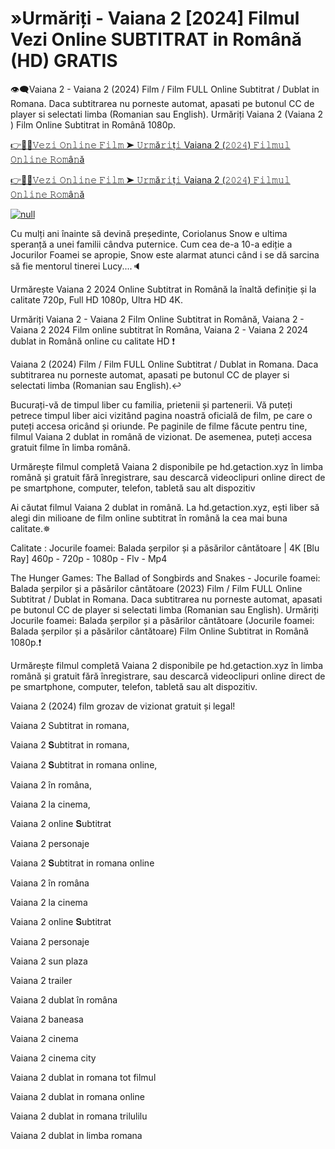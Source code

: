 # »Urmăriți - Vaiana 2 [2024] Filmul Vezi Online SUBTITRAT in Română (HD) GRATIS
👁‍🗨Vaiana 2 - Vaiana 2 (2024) Film / Film FULL Online Subtitrat / Dublat in Romana. Daca subtitrarea nu porneste automat, apasati pe butonul CC de player si selectati limba (Romanian sau English). Urmăriți Vaiana 2 (Vaiana 2 ) Film Online Subtitrat in Română 1080p.

[👉📌✅𝚅𝚎𝚣𝚒 𝙾𝚗𝚕𝚒𝚗𝚎 𝙵𝚒𝚕𝚖 ➤ 𝚄𝚛𝚖ă𝚛𝚒ț𝚒 Vaiana 2 (𝟸𝟶𝟸𝟺) 𝙵𝚒𝚕𝚖𝚞𝚕 𝙾𝚗𝚕𝚒𝚗𝚎 𝚁𝚘𝚖â𝚗ă](https://aaamiiin.com/ro/movie/1241982/moana-2-gitcodelr)

[👉📌✅𝚅𝚎𝚣𝚒 𝙾𝚗𝚕𝚒𝚗𝚎 𝙵𝚒𝚕𝚖 ➤ 𝚄𝚛𝚖ă𝚛𝚒ț𝚒 Vaiana 2 (𝟸𝟶𝟸𝟺) 𝙵𝚒𝚕𝚖𝚞𝚕 𝙾𝚗𝚕𝚒𝚗𝚎 𝚁𝚘𝚖â𝚗ă](https://aaamiiin.com/ro/movie/1241982/moana-2-gitcodelr)

[![null](https://static.wixstatic.com/media/855a25_043b5abeb4ae4d35ac003198e7fe56ed~mv2.gif)](https://aaamiiin.com/ro/movie/1241982/moana-2-gitcodelr)

Cu mulți ani înainte să devină președinte, Coriolanus Snow e ultima speranță a unei familii cândva puternice. Cum cea de-a 10-a ediție a Jocurilor Foamei se apropie, Snow este alarmat atunci când i se dă sarcina să fie mentorul tinerei Lucy....🔈

Urmărește Vaiana 2 2024 Online Subtitrat in Română la înaltă definiție și la calitate 720p, Full HD 1080p, Ultra HD 4K.

Urmăriți Vaiana 2 - Vaiana 2 Film Online Subtitrat in Română, Vaiana 2 - Vaiana 2 2024 Film online subtitrat în Româna, Vaiana 2 - Vaiana 2 2024 dublat in Română online cu calitate HD️ ❗️

Vaiana 2 (2024) Film / Film FULL Online Subtitrat / Dublat in Romana. Daca subtitrarea nu porneste automat, apasati pe butonul CC de player si selectati limba (Romanian sau English).↩️

Bucurați-vă de timpul liber cu familia, prietenii și partenerii. Vă puteți petrece timpul liber aici vizitând pagina noastră oficială de film, pe care o puteți accesa oricând și oriunde. Pe paginile de filme făcute pentru tine, filmul Vaiana 2 dublat in română de vizionat. De asemenea, puteți accesa gratuit filme în limba română.

Urmărește filmul completă Vaiana 2 disponibile pe hd.getaction.xyz în limba română și gratuit fără înregistrare, sau descarcă videoclipuri online direct de pe smartphone, computer, telefon, tabletă sau alt dispozitiv 

Ai căutat filmul Vaiana 2 dublat in română. La hd.getaction.xyz, ești liber să alegi din milioane de film online subtitrat în română la cea mai buna calitate.✵

Calitate : Jocurile foamei: Balada șerpilor și a păsărilor cântătoare | 4K [Blu Ray] 460p - 720p - 1080p - Flv - Mp4

The Hunger Games: The Ballad of Songbirds and Snakes - Jocurile foamei: Balada șerpilor și a păsărilor cântătoare (2023) Film / Film FULL Online Subtitrat / Dublat in Romana. Daca subtitrarea nu porneste automat, apasati pe butonul CC de player si selectati limba (Romanian sau English). Urmăriți Jocurile foamei: Balada șerpilor și a păsărilor cântătoare (Jocurile foamei: Balada șerpilor și a păsărilor cântătoare) Film Online Subtitrat in Română 1080p.❗️

Urmărește filmul completă Vaiana 2 disponibile pe hd.getaction.xyz în limba română și gratuit fără înregistrare, sau descarcă videoclipuri online direct de pe smartphone, computer, telefon, tabletă sau alt dispozitiv.

Vaiana 2 (2024) film grozav de vizionat gratuit și legal!

Vaiana 2 Subtitrat in romana,

Vaiana 2 𝐒ubtitrat in romana,

Vaiana 2 𝐒ubtitrat in romana online,

Vaiana 2 în româna,

Vaiana 2 la cinema,

Vaiana 2 online 𝐒ubtitrat

Vaiana 2 personaje

Vaiana 2 𝐒ubtitrat in romana online

Vaiana 2 în româna

Vaiana 2 la cinema

Vaiana 2 online 𝐒ubtitrat

Vaiana 2 personaje

Vaiana 2 sun plaza

Vaiana 2 trailer

Vaiana 2 dublat în româna

Vaiana 2 baneasa

Vaiana 2 cinema

Vaiana 2 cinema city

Vaiana 2 dublat in romana tot filmul

Vaiana 2 dublat in romana online

Vaiana 2 dublat in romana trilulilu

Vaiana 2 dublat in limba romana

